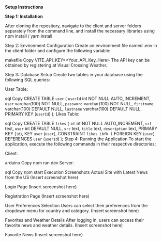 **Setup Instructions**

**Step 1: Installation**

After cloning the repository, navigate to the client and server folders separately from the command line, and install the necessary libraries using
npm install / yarn install

Step 2: Environment Configuration
Create an environment file named .env in the client folder and configure the following variable:

makefile
Copy
VITE_API_KEY=<Your_API_Key_Here>
The API key can be obtained by registering at Visual Crossing Weather.

Step 3: Database Setup
Create two tables in your database using the following SQL queries:

User Table:

sql
Copy
CREATE TABLE `user` (
  `userId` int NOT NULL AUTO_INCREMENT,
  `user` varchar(100) NOT NULL,
  `password` varchar(100) NOT NULL,
  `firstname` varchar(100) DEFAULT NULL,
  `lastname` varchar(100) DEFAULT NULL,
  PRIMARY KEY (`userId`)
);
Likes Table:

sql
Copy
CREATE TABLE `likes` (
  `id` int NOT NULL AUTO_INCREMENT,
  `url` text,
  `user` int DEFAULT NULL,
  `src` text,
  `title` text,
  `description` text,
  PRIMARY KEY (`id`),
  KEY `user` (`user`),
  CONSTRAINT `likes_ibfk_1` FOREIGN KEY (`user`) REFERENCES `user` (`userId`)
);
Step 4: Running the Application
To start the application, execute the following commands in their respective directories:

Client:

arduino
Copy
npm run dev
Server:

sql
Copy
npm start
Execution Screenshots
Actual Site with Latest News from the US
(Insert screenshot here)

Login Page
(Insert screenshot here)

Registration Page
(Insert screenshot here)

User Preferences Selection
Users can select their preferences from the dropdown menu for country and category. (Insert screenshot here)

Favorites and Weather Details
After logging in, users can access their favorite news and weather details. (Insert screenshot here)

Favorite News
(Insert screenshot here)

